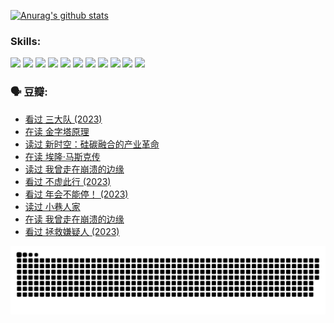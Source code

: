 
[![Anurag's github stats](https://github-readme-stats.vercel.app/api?username=w940853815)](https://github.com/anuraghazra/github-readme-stats)

### Skills:

<code><img height="32" src="https://cdn.jsdelivr.net/npm/simple-icons@v5/icons/python.svg"></code>
<code><img height="32" src="https://cdn.jsdelivr.net/npm/simple-icons@v5/icons/javascript.svg"></code>
<code><img height="32" src="https://cdn.jsdelivr.net/npm/simple-icons@v5/icons/django.svg"></code>
<code><img height="32" src="https://cdn.jsdelivr.net/npm/simple-icons@v5/icons/flask.svg"></code>
<code><img height="32" src="https://cdn.jsdelivr.net/npm/simple-icons@v5/icons/vuetify.svg"></code>
<code><img height="32" src="https://cdn.jsdelivr.net/npm/simple-icons@v5/icons/git.svg"></code>
<code><img height="32" src="https://cdn.jsdelivr.net/npm/simple-icons@v5/icons/docker.svg"></code>
<code><img height="32" src="https://cdn.jsdelivr.net/npm/simple-icons@v5/icons/postgresql.svg"></code>
<code><img height="32" src="https://cdn.jsdelivr.net/npm/simple-icons@v5/icons/elasticsearch.svg"></code>
<code><img height="32" src="https://cdn.jsdelivr.net/npm/simple-icons@v5/icons/macos.svg"></code>
<code><img height="32" src="https://cdn.jsdelivr.net/npm/simple-icons@v5/icons/linux.svg"></code>

### 🗣 豆瓣:

<!-- DOUBAN-ACTIVITIES:START -->
- [看过 三大队‎ (2023)](https://www.douban.com/people/136069238/status/4510323325/?_i=07128033)
- [在读 金字塔原理](https://www.douban.com/people/136069238/status/4507497587/?_i=07128033)
- [读过 新时空：硅碳融合的产业革命](https://www.douban.com/people/136069238/status/4506659177/?_i=07128033)
- [在读 埃隆·马斯克传](https://www.douban.com/people/136069238/status/4500417190/?_i=07128033)
- [读过 我曾走在崩溃的边缘](https://www.douban.com/people/136069238/status/4500416754/?_i=07128033)
- [看过 不虚此行‎ (2023)](https://www.douban.com/people/136069238/status/4499973052/?_i=07128033)
- [看过 年会不能停！‎ (2023)](https://www.douban.com/people/136069238/status/4498582002/?_i=07128033)
- [读过 小巷人家](https://www.douban.com/people/136069238/status/4489290935/?_i=07128033)
- [在读 我曾走在崩溃的边缘](https://www.douban.com/people/136069238/status/4489290559/?_i=07128033)
- [看过 拯救嫌疑人‎ (2023)](https://www.douban.com/people/136069238/status/4477421513/?_i=07128033)
<!-- DOUBAN-ACTIVITIES:END -->


![Snake animation](https://raw.githubusercontent.com/w940853815/w940853815/output/github-contribution-grid-snake.svg)

<!--
**w940853815/w940853815** is a ✨ _special_ ✨ repository because its `README.md` (this file) appears on your GitHub profile.

Here are some ideas to get you started:

- 🔭 I’m currently working on ...
- 🌱 I’m currently learning ...
- 👯 I’m looking to collaborate on ...
- 🤔 I’m looking for help with ...
- 💬 Ask me about ...
- 📫 How to reach me: ...
- 😄 Pronouns: ...
- ⚡ Fun fact: ...
-->
